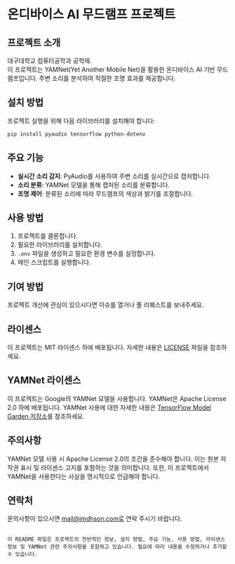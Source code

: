 # 온디바이스 AI 무드램프 프로젝트

## 프로젝트 소개

대구대학교 컴퓨터공학과 공학제.<br>
이 프로젝트는 YAMNet(Yet Another Mobile Net)을 활용한 온디바이스 AI 기반 무드램프입니다. 주변 소리를 분석하여 적절한 조명 효과를 제공합니다.

## 설치 방법

프로젝트 실행을 위해 다음 라이브러리를 설치해야 합니다:

```bash
pip install pyaudio tensorflow python-dotenv
```

## 주요 기능

- **실시간 소리 감지**: PyAudio를 사용하여 주변 소리를 실시간으로 캡처합니다.
- **소리 분류**: YAMNet 모델을 통해 캡처된 소리를 분류합니다.
- **조명 제어**: 분류된 소리에 따라 무드램프의 색상과 밝기를 조절합니다.

## 사용 방법

1. 프로젝트를 클론합니다.
2. 필요한 라이브러리를 설치합니다.
3. `.env` 파일을 생성하고 필요한 환경 변수를 설정합니다.
4. 메인 스크립트를 실행합니다.

## 기여 방법

프로젝트 개선에 관심이 있으시다면 이슈를 열거나 풀 리퀘스트를 보내주세요.

## 라이센스

이 프로젝트는 MIT 라이센스 하에 배포됩니다. 자세한 내용은 [LICENSE](LICENSE) 파일을 참조하세요.

## YAMNet 라이센스

이 프로젝트는 Google의 YAMNet 모델을 사용합니다. YAMNet은 Apache License 2.0 하에 배포됩니다. YAMNet 사용에 대한 자세한 내용은 [TensorFlow Model Garden 저장소](https://github.com/tensorflow/models)를 참조하세요.

## 주의사항

YAMNet 모델 사용 시 Apache License 2.0의 조건을 준수해야 합니다. 이는 원본 저작권 표시 및 라이센스 고지를 포함하는 것을 의미합니다. 또한, 이 프로젝트에서 YAMNet을 사용한다는 사실을 명시적으로 언급해야 합니다.

## 연락처

문의사항이 있으시면 mail@imdhson.com로 연락 주시기 바랍니다.
```

이 README 파일은 프로젝트의 전반적인 정보, 설치 방법, 주요 기능, 사용 방법, 라이센스 정보 및 YAMNet 관련 주의사항을 포함하고 있습니다. 필요에 따라 내용을 수정하거나 추가할 수 있습니다.